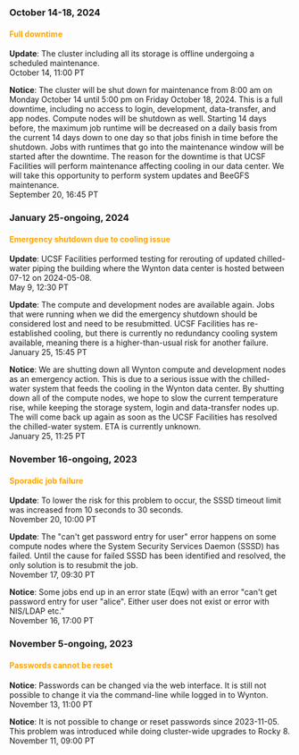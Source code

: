 ### October 14-18, 2024

#### <span style="color: orange;">Full downtime</span>

**Update**: The cluster including all its storage is offline
undergoing a scheduled maintenance.
<br><span class="timestamp">October 14, 11:00 PT</span>

**Notice**: The cluster will be shut down for maintenance from 8:00 am
on Monday October 14 until 5:00 pm on Friday October 18, 2024. This is
a full downtime, including no access to login, development,
data-transfer, and app nodes. Compute nodes will be shutdown as
well. Starting 14 days before, the maximum job runtime will be
decreased on a daily basis from the current 14 days down to one day so
that jobs finish in time before the shutdown. Jobs with runtimes that
go into the maintenance window will be started after the downtime.
The reason for the downtime is that UCSF Facilities will perform
maintenance affecting cooling in our data center. We will take this
opportunity to perform system updates and BeeGFS maintenance.
<br><span class="timestamp">September 20, 16:45 PT</span>

<!--
comment: Scheduled downtime
start: 2024-10-14T08:00:00
stop: 2024-10-18T17:00:00
length: ?? hours
severity: under-maintenance
affected: jobs, beegfs, compute, *
reason: scheduled
 -->


### January 25-ongoing, 2024

#### <span style="color: orange;">Emergency shutdown due to cooling issue</span>

**Update**: UCSF Facilities performed testing for rerouting of updated
chilled-water piping the building where the Wynton data center is
hosted between 07-12 on 2024-05-08.
<br><span class="timestamp">May 9, 12:30 PT</span>

**Update**: The compute and development nodes are available again.
Jobs that were running when we did the emergency shutdown should be
considered lost and need to be resubmitted.  UCSF Facilities has
re-established cooling, but there is currently no redundancy cooling
system available, meaning there is a higher-than-usual risk for
another failure.
<br><span class="timestamp">January 25, 15:45 PT</span>

**Notice**: We are shutting down all Wynton compute and development
nodes as an emergency action. This is due to a serious issue with the
chilled-water system that feeds the cooling in the Wynton data
center. By shutting down all of the compute nodes, we hope to slow the
current temperature rise, while keeping the storage system, login and
data-transfer nodes up. The will come back up again as soon as the
UCSF Facilities has resolved the chilled-water system. ETA is
currently unknown.
<br><span class="timestamp">January 25, 11:25 PT</span>

<!--
start: 2024-01-25T11:25:00
stop: 2024-01-25T15:25:00
length: 4.0 hours
severity: major-outage
affected: jobs
reason: external
 -->


### November 16-ongoing, 2023

#### <span style="color: orange;">Sporadic job failure</span>

**Update**: To lower the risk for this problem to occur, the SSSD
timeout limit was increased from 10 seconds to 30 seconds.
<br><span class="timestamp">November 20, 10:00 PT</span>

**Update**: The "can't get password entry for user" error happens on
some compute nodes where the System Security Services Daemon (SSSD)
has failed.  Until the cause for failed SSSD has been identified and
resolved, the only solution is to resubmit the job.
<br><span class="timestamp">November 17, 09:30 PT</span>

**Notice**: Some jobs end up in an error state (Eqw) with an error
"can't get password entry for user "alice". Either user does not exist
or error with NIS/LDAP etc."
<br><span class="timestamp">November 16, 17:00 PT</span>

<!--
start: 2023-11-17T16:00:00
stop: 
length: 
severity: 
affected: jobs
reason: scheduled
 -->



### November 5-ongoing, 2023

#### <span style="color: orange;">Passwords cannot be reset</span>

**Notice**: Passwords can be changed via the web interface. It is
still not possible to change it via the command-line while logged in
to Wynton.
<br><span class="timestamp">November 13, 11:00 PT</span>

**Notice**: It is not possible to change or reset passwords since
2023-11-05. This problem was introduced while doing cluster-wide
upgrades to Rocky 8.
<br><span class="timestamp">November 11, 09:00 PT</span>
